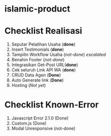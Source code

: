# islamic-product


# Checklist Realisasi
1. Seputar Pelatihan Usaha  (**done**)
2. Insert Testimonials      (**done**)
3. Tampilin Workflow Usaha  (*not-done*) *escalated*
4. Benahin Footer           (*not-done*)
5. Integrasikan Get-Post URL(**done**)
6. Cek seluruh Link API WA  (**done**)
7. CRUD Data Agen			(**Done**)
8. Auto Generate link		(**Done**)
9. Hosting					(_Not yet_)


# Checklist Known-Error
1. Javascript Error 2.1.0 (Done)
2. Custom.js (Done)
3. Modal Unresponsive (not-done)

